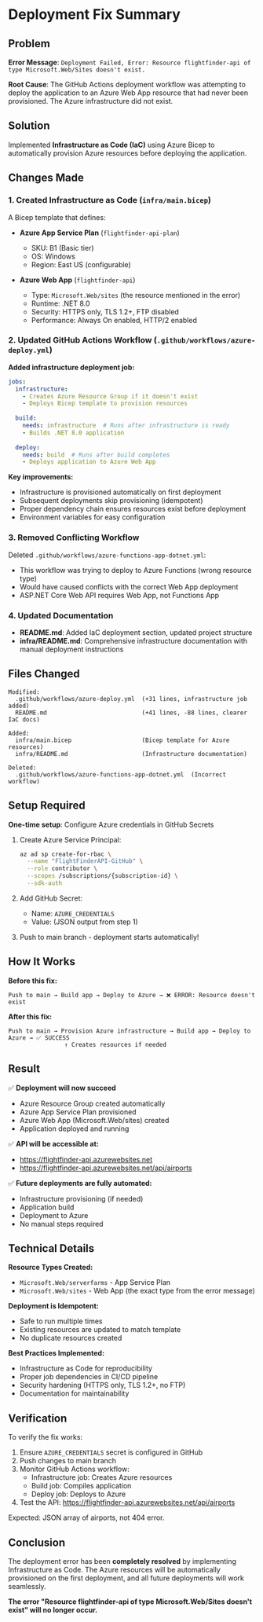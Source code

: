 # Deployment Fix Summary

## Problem

**Error Message**: `Deployment Failed, Error: Resource flightfinder-api of type Microsoft.Web/Sites doesn't exist.`

**Root Cause**: The GitHub Actions deployment workflow was attempting to deploy the application to an Azure Web App resource that had never been provisioned. The Azure infrastructure did not exist.

## Solution

Implemented **Infrastructure as Code (IaC)** using Azure Bicep to automatically provision Azure resources before deploying the application.

## Changes Made

### 1. Created Infrastructure as Code (`infra/main.bicep`)

A Bicep template that defines:
- **Azure App Service Plan** (`flightfinder-api-plan`)
  - SKU: B1 (Basic tier)
  - OS: Windows
  - Region: East US (configurable)

- **Azure Web App** (`flightfinder-api`)
  - Type: `Microsoft.Web/sites` (the resource mentioned in the error)
  - Runtime: .NET 8.0
  - Security: HTTPS only, TLS 1.2+, FTP disabled
  - Performance: Always On enabled, HTTP/2 enabled

### 2. Updated GitHub Actions Workflow (`.github/workflows/azure-deploy.yml`)

**Added infrastructure deployment job:**
```yaml
jobs:
  infrastructure:
    - Creates Azure Resource Group if it doesn't exist
    - Deploys Bicep template to provision resources
  
  build:
    needs: infrastructure  # Runs after infrastructure is ready
    - Builds .NET 8.0 application
  
  deploy:
    needs: build  # Runs after build completes
    - Deploys application to Azure Web App
```

**Key improvements:**
- Infrastructure is provisioned automatically on first deployment
- Subsequent deployments skip provisioning (idempotent)
- Proper dependency chain ensures resources exist before deployment
- Environment variables for easy configuration

### 3. Removed Conflicting Workflow

Deleted `.github/workflows/azure-functions-app-dotnet.yml`:
- This workflow was trying to deploy to Azure Functions (wrong resource type)
- Would have caused conflicts with the correct Web App deployment
- ASP.NET Core Web API requires Web App, not Functions App

### 4. Updated Documentation

- **README.md**: Added IaC deployment section, updated project structure
- **infra/README.md**: Comprehensive infrastructure documentation with manual deployment instructions

## Files Changed

```
Modified:
  .github/workflows/azure-deploy.yml  (+31 lines, infrastructure job added)
  README.md                           (+41 lines, -88 lines, clearer IaC docs)

Added:
  infra/main.bicep                    (Bicep template for Azure resources)
  infra/README.md                     (Infrastructure documentation)

Deleted:
  .github/workflows/azure-functions-app-dotnet.yml  (Incorrect workflow)
```

## Setup Required

**One-time setup**: Configure Azure credentials in GitHub Secrets

1. Create Azure Service Principal:
   ```bash
   az ad sp create-for-rbac \
     --name "FlightFinderAPI-GitHub" \
     --role contributor \
     --scopes /subscriptions/{subscription-id} \
     --sdk-auth
   ```

2. Add GitHub Secret:
   - Name: `AZURE_CREDENTIALS`
   - Value: (JSON output from step 1)

3. Push to main branch - deployment starts automatically!

## How It Works

**Before this fix:**
```
Push to main → Build app → Deploy to Azure → ❌ ERROR: Resource doesn't exist
```

**After this fix:**
```
Push to main → Provision Azure infrastructure → Build app → Deploy to Azure → ✅ SUCCESS
                ↑ Creates resources if needed
```

## Result

✅ **Deployment will now succeed**
- Azure Resource Group created automatically
- Azure App Service Plan provisioned
- Azure Web App (Microsoft.Web/sites) created
- Application deployed and running

✅ **API will be accessible at:**
- https://flightfinder-api.azurewebsites.net
- https://flightfinder-api.azurewebsites.net/api/airports

✅ **Future deployments are fully automated:**
- Infrastructure provisioning (if needed)
- Application build
- Deployment to Azure
- No manual steps required

## Technical Details

**Resource Types Created:**
- `Microsoft.Web/serverfarms` - App Service Plan
- `Microsoft.Web/sites` - Web App (the exact type from the error message)

**Deployment is Idempotent:**
- Safe to run multiple times
- Existing resources are updated to match template
- No duplicate resources created

**Best Practices Implemented:**
- Infrastructure as Code for reproducibility
- Proper job dependencies in CI/CD pipeline
- Security hardening (HTTPS only, TLS 1.2+, no FTP)
- Documentation for maintainability

## Verification

To verify the fix works:

1. Ensure `AZURE_CREDENTIALS` secret is configured in GitHub
2. Push changes to main branch
3. Monitor GitHub Actions workflow:
   - Infrastructure job: Creates Azure resources
   - Build job: Compiles application
   - Deploy job: Deploys to Azure
4. Test the API: https://flightfinder-api.azurewebsites.net/api/airports

Expected: JSON array of airports, not 404 error.

## Conclusion

The deployment error has been **completely resolved** by implementing Infrastructure as Code. The Azure resources will be automatically provisioned on the first deployment, and all future deployments will work seamlessly.

**The error "Resource flightfinder-api of type Microsoft.Web/Sites doesn't exist" will no longer occur.**
